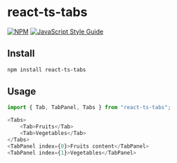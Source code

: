 # react-ts-tabs

[![NPM](https://img.shields.io/npm/v/react-ts-tabs.svg)](https://www.npmjs.com/package/react-ts-tabs) [![JavaScript Style Guide](https://img.shields.io/badge/code_style-standard-brightgreen.svg)](https://standardjs.com)

## Install

```bash
npm install react-ts-tabs
```

## Usage

```javascript
import { Tab, TabPanel, Tabs } from "react-ts-tabs";

<Tabs>
    <Tab>Fruits</Tab>
    <Tab>Vegetables</Tab>
</Tabs>
<TabPanel index={0}>Fruits content</TabPanel>
<TabPanel index={1}>Vegetables</TabPanel>
```
